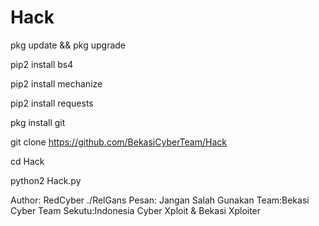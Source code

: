 # Hack

pkg update && pkg upgrade 

pip2 install bs4

pip2 install mechanize

pip2 install requests

pkg install git

git clone https://github.com/BekasiCyberTeam/Hack

cd Hack 

python2 Hack.py


Author: RedCyber ./RelGans
Pesan: Jangan Salah Gunakan
Team:Bekasi Cyber Team
Sekutu:Indonesia Cyber Xploit & Bekasi Xploiter
